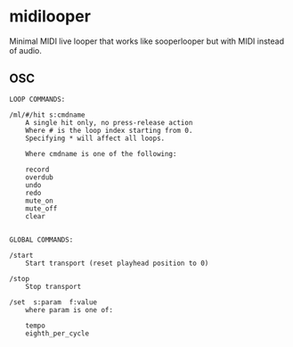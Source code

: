 # midilooper

Minimal MIDI live looper that works like sooperlooper but with MIDI instead of audio.

## OSC
```
LOOP COMMANDS:

/ml/#/hit s:cmdname
    A single hit only, no press-release action
    Where # is the loop index starting from 0.
    Specifying * will affect all loops.

    Where cmdname is one of the following:

    record
    overdub
    undo
    redo
    mute_on
    mute_off
    clear


GLOBAL COMMANDS:

/start
    Start transport (reset playhead position to 0)

/stop
    Stop transport

/set  s:param  f:value
    where param is one of:

    tempo
    eighth_per_cycle

```
